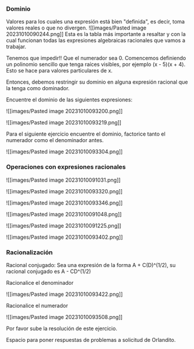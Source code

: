 ### Dominio
Valores para los cuales una expresión está bien "definida", es decir, toma valores reales o que no divergen.
![[images/Pasted image 20231010090244.png]]
Esta es la tabla más importante a resaltar y con la cual funcionan todas las expresiones algebraicas racionales que vamos a trabajar.

Tenemos que impedir!! Que el numerador sea 0. Comencemos definiendo un polinomio sencillo que tenga raíces visibles, por ejemplo (x - 5)(x + 4).  Esto se hace para valores particulares de x.

Entonces, debemos restringir su dominio en alguna expresión racional que la tenga como dominador.

Encuentre el dominio de las siguientes expresiones:

![[images/Pasted image 20231010093200.png]]

![[images/Pasted image 20231010093219.png]]

Para el siguiente ejercicio encuentre el dominio, factorice tanto el numerador como el denominador antes.

![[images/Pasted image 20231010093304.png]]


### Operaciones con expresiones racionales

![[images/Pasted image 20231010091031.png]]

![[images/Pasted image 20231010093320.png]]

![[images/Pasted image 20231010093346.png]]


![[images/Pasted image 20231010091048.png]]

![[images/Pasted image 20231010091225.png]]

![[images/Pasted image 20231010093402.png]]

### Racionalización

Racional conjugado: Sea una expresión de la forma A  + C(D)^(1/2), su racional conjugado es A - CD^(1/2)

Racionalice el denominador

![[images/Pasted image 20231010093422.png]]

Racionalice el numerador

![[images/Pasted image 20231010093508.png]]

Por favor sube la resolución de este ejercicio.


Espacio para poner respuestas de problemas a solicitud de Orlandito.

